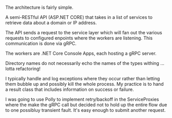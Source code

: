 
The architecture is fairly simple.

A semi-RESTful API (ASP.NET CORE) that takes in a list of services to retrieve data about a domain or IP address.

The API sends a request to the service layer which will fan out the various requests to configured enpoints where the workers are listening.  This communication is done via gRPC.

The workers are .NET Core Console Apps, each hosting a gRPC server.



Directory names do not necessarily echo the names of the types withing ... lotta refactoring!

I typically handle and log exceptions where they occur rather than letting them bubble up and possibly kill the whole process.
My practice is to hand a result class that includes information on success or failure.

I was going to use Polly to implement retry/backoff in the ServiceProxies where the make the gRPC call but decided not to hold up the entire flow due to one possibluy transient fault.  It's easy enough to submit another request.

